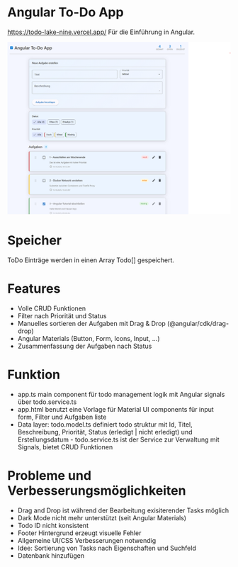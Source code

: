 # Angular To-Do App
https://todo-lake-nine.vercel.app/
Für die Einführung in Angular.

![Todo App UI](./public/screenshot.png)

# Speicher
ToDo Einträge werden in einen Array Todo[] gespeichert.

# Features
- Volle CRUD Funktionen
- Filter nach Priorität und Status
- Manuelles sortieren der Aufgaben mit Drag & Drop (@angular/cdk/drag-drop)
- Angular Materials (Button, Form, Icons, Input, ...)
- Zusammenfassung der Aufgaben nach Status

# Funktion
- app.ts main component für todo management logik mit Angular signals über todo.service.ts
- app.html benutzt eine Vorlage für Material UI components für input form, Filter und Aufgaben liste
- Data layer: 
todo.model.ts definiert todo struktur mit Id, Titel, Beschreibung, Priorität, Status (erledigt | nicht erledigt) und Erstellungsdatum - todo.service.ts ist der Service zur Verwaltung mit Signals, bietet CRUD Funktionen

# Probleme und Verbesserungsmöglichkeiten
- Drag and Drop ist während der Bearbeitung exisiterender Tasks möglich
- Dark Mode nicht mehr unterstützt (seit Angular Materials)
- Todo ID nicht konsistent
- Footer Hintergrund erzeugt visuelle Fehler
- Allgemeine UI/CSS Verbesserungen notwendig
- Idee: Sortierung von Tasks nach Eigenschaften und Suchfeld
- Datenbank hinzufügen
